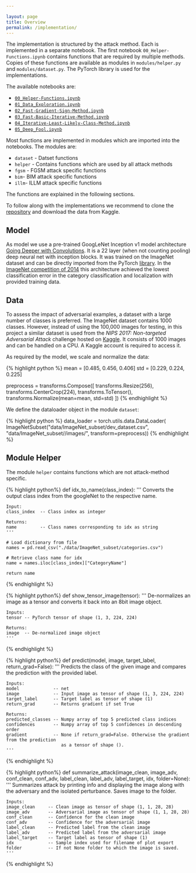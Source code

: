 ```yaml
---

layout: page
title: Overview
permalink: /implementation/
---
```


The implementation is structured by the attack method. Each is implemented in a separate notebook. The first notebook `00_Helper-Functions.ipynb` contains functions that are required by multiple methods. Copies of these functions are available as modules in `modules/helper.py` and `modules/dataset.py`. The PyTorch library is used for the implementations.

The available notebooks are:
- [`00_Helper-Functions.ipynb`](https://github.com/daved01/Adversarial_Examples/blob/master/00_Helper-Functions.ipynb)
- [`01_Data_Exploration.ipynb`](https://github.com/daved01/Adversarial_Examples/blob/master/01_Data_Exploration.ipynb)
- [`02_Fast-Gradient-Sign-Method.ipynb`](https://github.com/daved01/Adversarial_Examples/blob/master/02_Fast-Gradient-Sign-Method.ipynb)
- [`03_Fast-Basic-Iterative-Method.ipynb`](https://github.com/daved01/Adversarial_Examples/blob/master/03_Fast-Basic-Iterative-Method.ipynb)
- [`04_Iterative-Least-Likely-Class-Method.ipynb`](https://github.com/daved01/Adversarial_Examples/blob/master/04_Iterative-Least-Likely-Class-Method.ipynb)
- [`05_Deep_Fool.ipynb`](https://github.com/daved01/Adversarial_Examples/blob/master/05_Deep_Fool.ipynb)

Most functions are implemented in modules which are imported into the notebooks. The modules are:

- `dataset` - Datset functions
- `helper` - Contains functions which are used by all attack methods
- `fgsm` - FGSM attack specific functions
- `bim`- BIM attack specific functions
- `illm`- ILLM attack specific functions

The functions are explained in the following sections.

To follow along with the implementations we recommend to clone the [repository](https://github.com/daved01/Adversarial_Examples) and download the data from Kaggle.


## Model
As model we use a pre-trained GoogLeNet Inception v1 model architecture [Going Deeper with Convolutions](https://arxiv.org/abs/1409.4842). It is a 22 layer (when not counting pooling) deep neural net with inception blocks. It was trained on the ImageNet dataset and can be directly imported from the PyTorch [library](https://pytorch.org/docs/stable/torchvision/models.html?highlight=googlenet#torchvision.models.googlenet). In the [ImageNet competition of 2014](http://www.image-net.org/challenges/LSVRC/2014/results) this architecture achieved the lowest classification error in the category classification and localization with provided training data.


## Data
To assess the impact of adversarial examples, a dataset with a large number of classes is preferred. The ImageNet dataset contains 1000 classes. However, instead of using the 100,000 images for testing, in this project a similar dataset is used from the *NIPS 2017: Non-targeted Adversarial Attack* challenge hosted on [Kaggle](https://www.kaggle.com/c/nips-2017-non-targeted-adversarial-attack). It consists of 1000 images and can be handled on a CPU. A Kaggle account is required to access it.

As required by the model, we scale and normalize the data:

{% highlight python %}
mean = [0.485, 0.456, 0.406]
std = [0.229, 0.224, 0.225]   

preprocess = transforms.Compose([
        transforms.Resize(256),
        transforms.CenterCrop(224),
        transforms.ToTensor(),
        transforms.Normalize(mean=mean, std=std)
    ])
{% endhighlight %}

We define the dataloader object in the module `dataset`:

{% highlight python %}
data_loader = torch.utils.data.DataLoader(
    ImageNetSubset("data/ImageNet_subset/dev_dataset.csv", 
    "data/ImageNet_subset//images/", transform=preprocess))
{% endhighlight %}


## Module Helper

The module `helper` contains functions which are not attack-method specific.


{% highlight python%}
def idx_to_name(class_index):
    '''
    Converts the output class index from the googleNet to the respective name.
    
    Input:
    class_index  -- Class index as integer
    
    Returns:
    name         -- Class names corresponding to idx as string
    '''
    
    # Load dictionary from file    
    names = pd.read_csv("./data/ImageNet_subset/categories.csv")
    
    # Retrieve class name for idx
    name = names.iloc[class_index]["CategoryName"]
    
    return name
{% endhighlight %}


{% highlight python%}
def show_tensor_image(tensor):
    '''
    De-normalizes an image as a tensor and converts it back into an 8bit image object.
    
    Inputs:
    tensor -- PyTorch tensor of shape (1, 3, 224, 224)
    
    Returns:
    image  -- De-normalized image object
    '''
{% endhighlight %}


{% highlight python%}
def predict(model, image, target_label, return_grad=False):
    '''
    Predicts the class of the given image and compares the prediction with the provided label.
    
    Inputs:
    model             -- net
    image             -- Input image as tensor of shape (1, 3, 224, 224)
    target_label      -- Target label as tensor of shape (1)
    return_grad       -- Returns gradient if set True
    
    Returns:
    predicted_classes -- Numpy array of top 5 predicted class indices
    confidences       -- Numpy array of top 5 confidences in descending order
    gradient          -- None if return_grad=False. Otherwise the gradient from the prediction
                         as a tensor of shape ().
    '''      
{% endhighlight %}


{% highlight python%}
def summarize_attack(image_clean, image_adv, conf_clean, conf_adv, label_clean, label_adv, label_target, idx,
                    folder=None):
    '''
    Summarizes attack by printing info and displaying the image along with the adversary and the isolated
    perturbance. Saves image to the folder.
    
    Inputs:
    image_clean     -- Clean image as tensor of shape (1, 1, 28, 28)
    image_adv       -- Adversarial image as tensor of shape (1, 1, 28, 28)
    conf_clean      -- Confidence for the clean image
    conf_adv        -- Confidence for the adversarial image
    label_clean     -- Predicted label from the clean image
    label_adv       -- Predicted label from the adversarial image
    label_target    -- Target label as tensor of shape (1)
    idx             -- Sample index used for filename of plot export
    folder          -- If not None folder to which the image is saved.
    '''
{% endhighlight %}